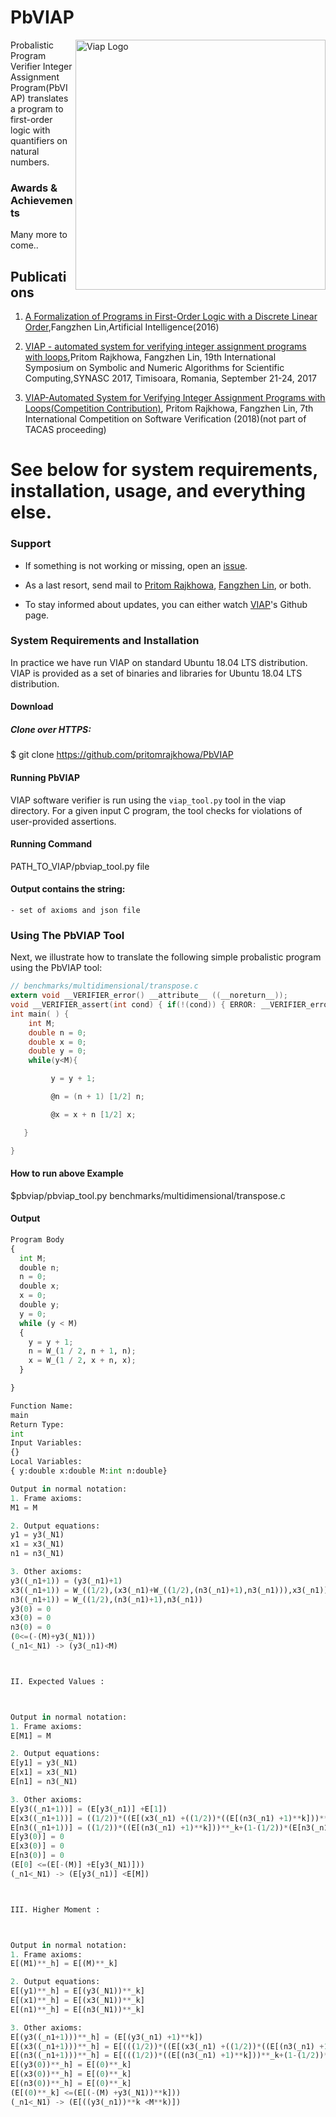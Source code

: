 # PbVIAP
<img src="VIAP_logo.jpg" width=400 alt="Viap Logo" align="right">

Probalistic Program Verifier Integer Assignment Program(PbVIAP) translates a program to first-order logic with
quantifiers on natural numbers. 

### Awards & Achievements

Many more to come..

## Publications

1. [A Formalization of Programs in First-Order Logic with a Discrete Linear Order](http://www.sciencedirect.com/science/article/pii/S000437021630011X?via%3Dihub),Fangzhen Lin,Artificial Intelligence(2016)

1. [VIAP - automated system for verifying integer assignment programs with loops](https://github.com/VerifierIntegerAssignment/sv-comp/blob/master/viap-automated-system.pdf),Pritom Rajkhowa, Fangzhen Lin, 19th International Symposium on Symbolic and Numeric Algorithms for Scientific Computing,SYNASC 2017, Timisoara, Romania, September 21-24, 2017

1. [VIAP-Automated System for Verifying Integer Assignment Programs with Loops(Competition Contribution)](https://github.com/VerifierIntegerAssignment/sv-comp-1/blob/master/viap-automated-system.pdf), Pritom Rajkhowa, Fangzhen Lin, 7th International Competition on Software Verification (2018)(not part of TACAS proceeding)


# See below for system requirements, installation, usage, and everything else.

### Support

* If something is not working or missing, open an [issue](https://github.com/VerifierIntegerAssignment/VerifierIntegerAssignment.github.io/issues).

* As a last resort, send mail to 
  [Pritom Rajkhowa](mailto:pritom.rajkhowa@gmail.com), [Fangzhen Lin](mailto:flin@cs.ust.hk), or both.

* To stay informed about updates, you can either watch [VIAP](https://verifierintegerassignment.github.io/)'s Github page.




### System Requirements and Installation

In practice we have run VIAP on standard Ubuntu 18.04 LTS distribution. VIAP is provided as a set of binaries and libraries for
Ubuntu 18.04 LTS distribution. 

#### Download 


##### Clone over HTTPS:

 $ git clone https://github.com/pritomrajkhowa/PbVIAP
 
 #### Running PbVIAP


VIAP software verifier is run using the `viap_tool.py` tool in the viap directory.
For a given input C program, the tool checks for violations of user-provided
assertions. 

#### Running Command

PATH_TO_VIAP/pbviap_tool.py file

#### Output contains the string:
```
- set of axioms and json file
```






### Using The PbVIAP Tool

Next, we illustrate how to translate the following simple probalistic program using the PbVIAP
tool:

```C
// benchmarks/multidimensional/transpose.c
extern void __VERIFIER_error() __attribute__ ((__noreturn__));
void __VERIFIER_assert(int cond) { if(!(cond)) { ERROR: __VERIFIER_error(); } }
int main( ) {
    int M;
    double n = 0;
    double x = 0;
    double y = 0;
    while(y<M){

         y = y + 1;

         @n = (n + 1) [1/2] n;

         @x = x + n [1/2] x;

   }

}
```

#### How to run above Example 

$pbviap/pbviap_tool.py  benchmarks/multidimensional/transpose.c

#### Output 

```python
Program Body
{
  int M;
  double n;
  n = 0;
  double x;
  x = 0;
  double y;
  y = 0;
  while (y < M)
  {
    y = y + 1;
    n = W_(1 / 2, n + 1, n);
    x = W_(1 / 2, x + n, x);
  }

}

Function Name:
main
Return Type:
int
Input Variables:
{}
Local Variables:
{ y:double x:double M:int n:double}

Output in normal notation:
1. Frame axioms:
M1 = M

2. Output equations:
y1 = y3(_N1)
x1 = x3(_N1)
n1 = n3(_N1)

3. Other axioms:
y3((_n1+1)) = (y3(_n1)+1)
x3((_n1+1)) = W_((1/2),(x3(_n1)+W_((1/2),(n3(_n1)+1),n3(_n1))),x3(_n1))
n3((_n1+1)) = W_((1/2),(n3(_n1)+1),n3(_n1))
y3(0) = 0
x3(0) = 0
n3(0) = 0
(0<=(-(M)+y3(_N1)))
(_n1<_N1) -> (y3(_n1)<M)



II. Expected Values :



Output in normal notation:
1. Frame axioms:
E[M1] = M

2. Output equations:
E[y1] = y3(_N1)
E[x1] = x3(_N1)
E[n1] = n3(_N1)

3. Other axioms:
E[y3((_n1+1))] = (E[y3(_n1)] +E[1])
E[x3((_n1+1))] = ((1/2))*((E[(x3(_n1) +((1/2))*((E[(n3(_n1) +1)**k]))**_k+(1-(1/2))*(E[n3(_n1)])**_k)**k]))**_k+(1-(1/2))*(E[x3(_n1)])**_k
E[n3((_n1+1))] = ((1/2))*((E[(n3(_n1) +1)**k]))**_k+(1-(1/2))*(E[n3(_n1)])**_k
E[y3(0)] = 0
E[x3(0)] = 0
E[n3(0)] = 0
(E[0] <=(E[-(M)] +E[y3(_N1)]))
(_n1<_N1) -> (E[y3(_n1)] <E[M])



III. Higher Moment :



Output in normal notation:
1. Frame axioms:
E[(M1)**_h] = E[(M)**_k]

2. Output equations:
E[(y1)**_h] = E[(y3(_N1))**_k]
E[(x1)**_h] = E[(x3(_N1))**_k]
E[(n1)**_h] = E[(n3(_N1))**_k]

3. Other axioms:
E[(y3((_n1+1)))**_h] = (E[(y3(_n1) +1)**k])
E[(x3((_n1+1)))**_h] = E[(((1/2))*((E[(x3(_n1) +((1/2))*((E[(n3(_n1) +1)**k]))**_k+(1-(1/2))*(E[n3(_n1)])**_k)**k]))**_k+(1-(1/2))*(E[x3(_n1)])**_k)**_k]
E[(n3((_n1+1)))**_h] = E[(((1/2))*((E[(n3(_n1) +1)**k]))**_k+(1-(1/2))*(E[n3(_n1)])**_k)**_k]
E[(y3(0))**_h] = E[(0)**_k]
E[(x3(0))**_h] = E[(0)**_k]
E[(n3(0))**_h] = E[(0)**_k]
(E[(0)**_k] <=(E[(-(M) +y3(_N1))**k]))
(_n1<_N1) -> (E[((y3(_n1))**k <M**k)])
```




